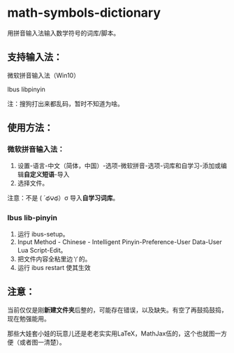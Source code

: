 # math-symbols-dictionary
用拼音输入法输入数学符号的词库/脚本。

## 支持输入法：

微软拼音输入法（Win10）

Ibus libpinyin

注：搜狗打出来都乱码，暂时不知道为啥。

## 使用方法：

### 微软拼音输入法：

1. 设置-语言-中文（简体，中国）-选项-微软拼音-选项-词库和自学习-添加或编辑**自定义短语**-导入
2. 选择文件。

注意：不是 ( ´థ౪థ）σ 导入**自学习词库**。



### Ibus lib-pinyin

1. 运行 ibus-setup。
2. Input Method - Chinese - Intelligent Pinyin-Preference-User Data-User Lua Script-Edit。
3. 把文件内容全粘里边丫的。
3. 运行 ibus restart 使其生效

## 注意：

当前仅仅是刚**新建文件夹**后整的，可能存在错误，以及缺失。有空了再鼓捣鼓捣，现在勉强能用。

那些大娃套小娃的玩意儿还是老老实实用LaTeX，MathJax伍的，这个也就图一方便（或者图一清楚）。
